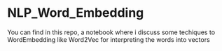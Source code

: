 # NLP_Word_Embedding
You can find in this repo, a notebook where i discuss some techiques to WordEmbedding like Word2Vec for interpreting the words into vectors
